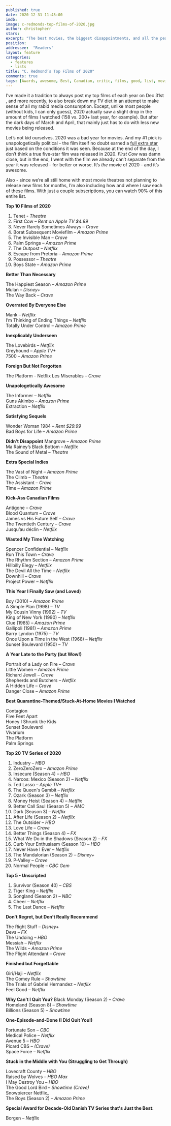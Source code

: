```yaml
---
published: true
date: 2020-12-31 11:45:00
imdb: 
image: c-redmonds-top-films-of-2020.jpg
author: christopherr 
stars: 
excerpt: "The best movies, the biggest disappointments, and all the peak television C. Redmond could consume are laid out in his annual year-end round-up."
position: 
addressee:  "Readers"
layout: feature
categories: 
  - features
  - lists
title: "C. Redmond’s Top Films of 2020"
comments: true
tags: [Awards, awesome, Best, Canadian, critic, films, good, list, movies, Top films 2020, worst, year end, 2020]
---
```

I’ve made it a tradition to always post my top films of each year on Dec 31st , and more recently, to also break down my TV diet in an attempt to make sense of all my rabid media consumption. Except, unlike most people (without kids, I can only guess), 2020 actually saw a slight drop in the amount of films I watched (158 vs. 200+ last year, for example). But after the dark days of March and April, that mainly just has to do with less new movies being released. 

Let’s not kid ourselves. 2020 was a bad year for movies. And my #1 pick is unapologetically political - the film itself no doubt earned a [full extra star](http://www.dearcastandcrew.com/content/2020/9/2/tenet.html) just based on the conditions it was seen. Because at the end of the day, I don’t think a true five-star film was released in 2020. _First Cow_ was damn close, but in the end, I went with the film we already can’t separate from the year it was released - for better or worse. It’s _the_ movie of 2020 - and it’s awesome.

Also - since we’re all still home with most movie theatres not planning to release new films for months, I’m also including how and where I saw each of these films. With just a couple subscriptions, you can watch 90% of this entire list.

**Top 10 Films of 2020**

1. Tenet _- Theatre_
1. First Cow – _Rent on Apple TV $4.99_
1. Never Rarely Sometimes Always – _Crave_ 
1. Borat Subsequent Moviefilm – _Amazon Prime_ 
1. The Invisible Man – _Crave_ 
1. Palm Springs – _Amazon Prime_ 
1. The Outpost – _Netflix_ 
1. Escape from Pretoria – _Amazon Prime_ 
1. Possessor – _Theatre_ 
1. Boys State – _Amazon Prime_ 

**Better Than Necessary** 

The Happiest Season – _Amazon Prime_  
Mulan – _Disney+_  
The Way Back – _Crave_  

**Overrated By Everyone Else** 

Mank – _Netflix_  
I’m Thinking of Ending Things – _Netflix_  
Totally Under Control – _Amazon Prime_  

**Inexplicably Underseen** 

The Lovebirds – _Netflix_  
Greyhound – _Apple TV+_  
7500 – _Amazon Prime_  

**Foreign But Not Forgotten** 

The Platform - Netflix 
Les Miserables – _Crave_  

**Unapologetically Awesome** 

The Informer – _Netflix_  
Guns Akimbo – _Amazon Prime_  
Extraction – _Netflix_  

**Satisfying Sequels** 

Wonder Woman 1984 – _Rent $29.99_  
Bad Boys for Life – _Amazon Prime_  

**Didn’t Disappoint** 
Mangrove – _Amazon Prime_  
Ma Rainey’s Black Bottom – _Netflix_  
The Sound of Metal – _Theatre_  

**Extra Special Indies** 

The Vast of Night – _Amazon Prime_  
The Climb – _Theatre_  
The Assistant – _Crave_  
Time – _Amazon Prime_  

**Kick-Ass Canadian Films**

Antigone – _Crave_  
Blood Quantum – _Crave_  
James vs His Future Self – _Crave_  
The Twentieth Century – _Crave_  
Jusqu’au déclin – _Netflix_  

**Wasted My Time Watching**

Spencer Confidential – _Netflix_  
Run This Town – _Crave_  
The Rhythm Section – _Amazon Prime_  
Hillbilly Elegy – _Netflix_  
The Devil All the Time – _Netflix_  
Downhill – _Crave_  
Project Power – _Netflix_  

**This Year I Finally Saw (and Loved)** 

Boy (2010) – _Amazon Prime_  
A Simple Plan (1998) – _TV_  
My Cousin Vinny (1992) – _TV_  
King of New York (1990) – _Netflix_  
Clue (1985) – _Amazon Prime_  
Gallipoli (1981) – _Amazon Prime_  
Barry Lyndon (1975) – _TV_  
Once Upon a Time in the West (1968) – _Netflix_  
Sunset Boulevard (1950) – _TV_  

**A Year Late to the Party (but Wow!)** 

Portrait of a Lady on Fire – _Crave_  
Little Women – _Amazon Prime_  
Richard Jewell – _Crave_  
Shepherds and Butchers – _Netflix_  
A Hidden Life – _Crave_  
Danger Close – _Amazon Prime_

**Best Quarantine-Themed/Stuck-At-Home Movies I Watched** 

Contagion  
Five Feet Apart  
Honey I Shrunk the Kids  
Sunset Boulevard  
Vivarium  
The Platform  
Palm Springs  

**Top 20 TV Series of 2020**

1. Industry – _HBO_ 
1. ZeroZeroZero – _Amazon Prime_ 
1. Insecure (Season 4) – _HBO_ 
1. Narcos: Mexico (Season 2) – _Netflix_ 
1. Ted Lasso – _Apple TV+_ 
1. The Queen's Gambit – _Netflix_ 
1. Ozark (Season 3) – _Netflix_ 
1. Money Heist (Season 4) – _Netflix_ 
1. Better Call Saul (Season 5) – _AMC_ 
1. Dark (Season 3) – _Netflix_ 
1. After Life (Season 2) – _Netflix_ 
1. The Outsider – _HBO_ 
1. Love Life – _Crave_ 
1. Better Things (Season 4) – _FX_ 
1. What We Do in the Shadows (Season 2) – _FX_ 
1. Curb Your Enthusiasm (Season 10) – _HBO_ 
1. Never Have I Ever – _Netflix_ 
1. The Mandalorian (Season 2) – _Disney+_ 
1. P-Valley – _Crave_ 
1. Normal People – _CBC Gem_

**Top 5 - Unscripted** 

1. Survivor (Season 40) – _CBS_ 
1. Tiger King – _Netflix_ 
1. Songland (Season 2) – _NBC_ 
1. Cheer – _Netflix_ 
1. The Last Dance – _Netflix_ 

**Don't Regret, but Don’t Really Recommend** 

The Right Stuff – _Disney+_  
Devs – _FX_  
The Undoing – _HBO_  
Messiah – _Netflix_  
The Wilds – _Amazon Prime_  
The Flight Attendant – _Crave_  

**Finished but Forgettable** 

Giri/Haji – _Netflix_  
The Comey Rule – _Showtime_  
The Trials of Gabriel Hernandez – _Netflix_  
Feel Good – _Netflix_  

**Why Can't I Quit You?** 
Black Monday (Season 2) – _Crave_  
Homeland (Season 8) – _Showtime_  
Billions (Season 5)  – _Showtime_  

**One-Episode-and-Done (I Did Quit You!)** 

Fortunate Son – _CBC_  
Medical Police – _Netflix_  
Avenue 5 – _HBO_  
Picard CBS – _(Crave)_  
Space Force – _Netflix_  

**Stuck in the Middle with You** **(Struggling to Get Through)** 

Lovecraft County – _HBO_  
Raised by Wolves – _HBO Max_  
I May Destroy You – _HBO_  
The Good Lord Bird – _Showtime (Crave)_  
Snowpiercer   Netflix_  
The Boys (Season 2) – _Amazon Prime_  

**Special Award for Decade-Old Danish TV Series that's Just the Best:** 

Borgen – _Netflix_